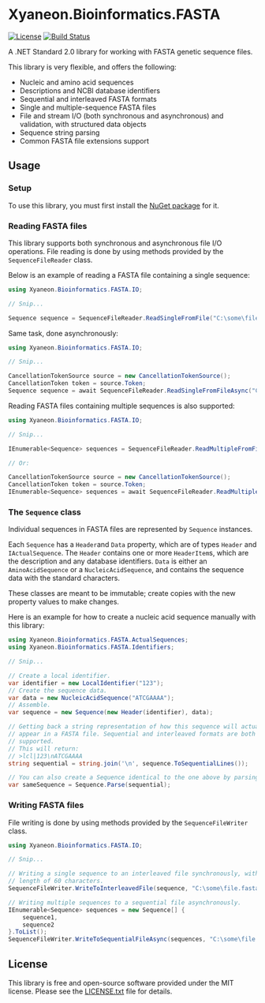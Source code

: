 # Xyaneon.Bioinformatics.FASTA

[![License](https://img.shields.io/github/license/Xyaneon/Xyaneon.Bioinformatics.FASTA)][License]
[![Build Status](https://travis-ci.com/Xyaneon/Xyaneon.Bioinformatics.FASTA.svg?branch=master)][Travis CI]

A .NET Standard 2.0 library for working with FASTA genetic sequence files.

This library is very flexible, and offers the following:
- Nucleic and amino acid sequences
- Descriptions and NCBI database identifiers
- Sequential and interleaved FASTA formats
- Single and multiple-sequence FASTA files
- File and stream I/O (both synchronous and asynchronous) and validation,
  with structured data objects
- Sequence string parsing
- Common FASTA file extensions support

## Usage

### Setup

To use this library, you must first install the [NuGet package][NuGet package]
for it.

### Reading FASTA files

This library supports both synchronous and asynchronous file I/O operations.
File reading is done by using methods provided by the `SequenceFileReader`
class.

Below is an example of reading a FASTA file containing a single sequence:

```csharp
using Xyaneon.Bioinformatics.FASTA.IO;

// Snip...

Sequence sequence = SequenceFileReader.ReadSingleFromFile("C:\some\file.fasta");
```

Same task, done asynchronously:

```csharp
using Xyaneon.Bioinformatics.FASTA.IO;

// Snip...

CancellationTokenSource source = new CancellationTokenSource();
CancellationToken token = source.Token;
Sequence sequence = await SequenceFileReader.ReadSingleFromFileAsync("C:\some\file.fasta", token);
```

Reading FASTA files containing multiple sequences is also supported:

```csharp
using Xyaneon.Bioinformatics.FASTA.IO;

// Snip...

IEnumerable<Sequence> sequences = SequenceFileReader.ReadMultipleFromFile("C:\some\file.fasta");

// Or:

CancellationTokenSource source = new CancellationTokenSource();
CancellationToken token = source.Token;
IEnumerable<Sequence> sequences = await SequenceFileReader.ReadMultipleFromFileAsync("C:\some\file.fasta", token);
```

### The `Sequence` class

Individual sequences in FASTA files are represented by `Sequence` instances.

Each `Sequence` has a `Header`and `Data` property, which are of types `Header`
and `IActualSequence`. The `Header` contains one or more `HeaderItem`s, which
are the description and any database identifiers. `Data` is either an
`AminoAcidSequence` or a `NucleicAcidSequence`, and contains the sequence data
with the standard characters.

These classes are meant to be immutable; create copies with the new property
values to make changes.

Here is an example for how to create a nucleic acid sequence manually with
this library:

```csharp
using Xyaneon.Bioinformatics.FASTA.ActualSequences;
using Xyaneon.Bioinformatics.FASTA.Identifiers;

// Snip...

// Create a local identifier.
var identifier = new LocalIdentifier("123");
// Create the sequence data.
var data = new NucleicAcidSequence("ATCGAAAA");
// Assemble.
var sequence = new Sequence(new Header(identifier), data);

// Getting back a string representation of how this sequence will actually
// appear in a FASTA file. Sequential and interleaved formats are both
// supported.
// This will return:
// >lcl|123\nATCGAAAA
string sequential = string.join('\n', sequence.ToSequentialLines());

// You can also create a Sequence identical to the one above by parsing:
var sameSequence = Sequence.Parse(sequential);
```

### Writing FASTA files

File writing is done by using methods provided by the `SequenceFileWriter`
class.

```csharp
using Xyaneon.Bioinformatics.FASTA.IO;

// Snip...

// Writing a single sequence to an interleaved file synchronously, with a line
// length of 60 characters.
SequenceFileWriter.WriteToInterleavedFile(sequence, "C:\some\file.fasta", 60);

// Writing multiple sequences to a sequential file asynchronously.
IEnumerable<Sequence> sequences = new Sequence[] {
    sequence1,
    sequence2
}.ToList();
SequenceFileWriter.WriteToSequentialFileAsync(sequences, "C:\some\file.fasta", token);
```

## License

This library is free and open-source software provided under the MIT license.
Please see the [LICENSE.txt][License] file for details.

[License]: https://github.com/Xyaneon/Xyaneon.Bioinformatics.FASTA/blob/master/LICENSE.txt
[NuGet package]: https://www.nuget.org/packages/Xyaneon.Bioinformatics.FASTA/
[Travis CI]: https://travis-ci.com/Xyaneon/Xyaneon.Bioinformatics.FASTA
